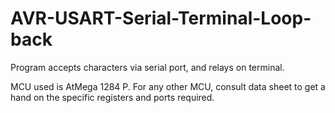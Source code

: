 # AVR-USART-Serial-Terminal-Loop-back
Program accepts characters via serial port, and relays on terminal.

MCU used is AtMega 1284 P.
For any other MCU, consult data sheet to get a hand on the specific registers and ports required.
